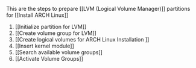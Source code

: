 This are the steps to prepare [[LVM (Logical Volume Manager)]] partitions for [[Install ARCH Linux]]

1. [[Initialize partition for LVM]]
2. [[Create volume group for LVM]]
3. [[Create logical volumes for ARCH Linux Installation ]]
4. [[Insert kernel module]]
5. [[Search available volume groups]]
6. [[Activate Volume Groups]]
